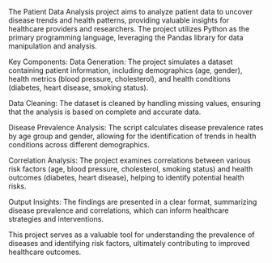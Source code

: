 The Patient Data Analysis project aims to analyze patient data to uncover disease trends and health patterns, providing valuable insights for healthcare providers and researchers. The project utilizes Python as the primary programming language, leveraging the Pandas library for data manipulation and analysis.

Key Components:
Data Generation: The project simulates a dataset containing patient information, including demographics (age, gender), health metrics (blood pressure, cholesterol), and health conditions (diabetes, heart disease, smoking status).

Data Cleaning: The dataset is cleaned by handling missing values, ensuring that the analysis is based on complete and accurate data.

Disease Prevalence Analysis: The script calculates disease prevalence rates by age group and gender, allowing for the identification of trends in health conditions across different demographics.

Correlation Analysis: The project examines correlations between various risk factors (age, blood pressure, cholesterol, smoking status) and health outcomes (diabetes, heart disease), helping to identify potential health risks.

Output Insights: The findings are presented in a clear format, summarizing disease prevalence and correlations, which can inform healthcare strategies and interventions.

This project serves as a valuable tool for understanding the prevalence of diseases and identifying risk factors, ultimately contributing to improved healthcare outcomes.
